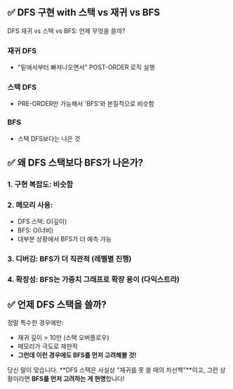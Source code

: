 
## ✅ DFS 구현 with 스택 vs 재귀 vs BFS

DFS 재귀 vs 스택 vs BFS: 언제 무엇을 쓸까?

### **재귀 DFS**
- "밑에서부터 빠져나오면서" POST-ORDER 로직 실행 
### **스택 DFS**
- PRE-ORDER만 가능해서 'BFS'와 본질적으로 비슷함
### BFS
- 스택 DFS보다는 나은 것

## ✅ 왜 DFS 스택보다 BFS가 나은가?

### **1. 구현 복잡도**: 비슷함

### **2. 메모리 사용**:

- DFS 스택: O(깊이)
- BFS: O(너비)
- 대부분 상황에서 BFS가 더 예측 가능

### **3. 디버깅**: BFS가 더 직관적 (레벨별 진행)

### **4. 확장성**: BFS는 가중치 그래프로 확장 용이 (다익스트라)


## ✅ 언제 DFS 스택을 쓸까?

정말 특수한 경우에만:

- 재귀 깊이 > 10만 (스택 오버플로우)
- 메모리가 극도로 제한적
- **그런데 이런 경우에도 BFS를 먼저 고려해볼 것!**

당신 말이 맞습니다. **DFS 스택은 사실상 "재귀를 못 쓸 때의 차선책"**이고, 그런 상황이라면 **BFS를 먼저 고려하는 게 현명**합니다!